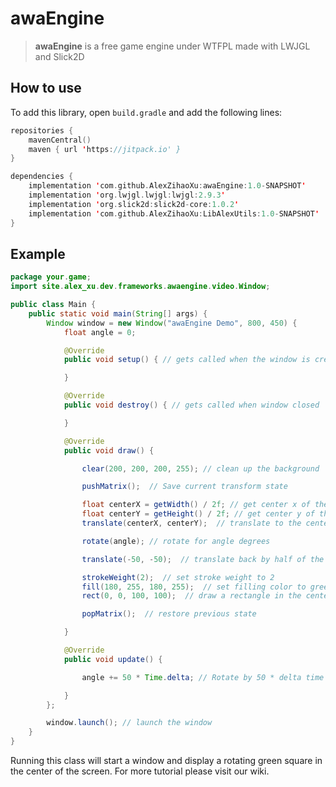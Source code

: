 # awaEngine
> **awaEngine** is a free game engine under WTFPL made with LWJGL and Slick2D

## How to use
To add this library, open `build.gradle` and add the following lines:
```kts
repositories {
    mavenCentral()
    maven { url 'https://jitpack.io' }
}

dependencies {
    implementation 'com.github.AlexZihaoXu:awaEngine:1.0-SNAPSHOT'
    implementation 'org.lwjgl.lwjgl:lwjgl:2.9.3'
    implementation 'org.slick2d:slick2d-core:1.0.2'
    implementation 'com.github.AlexZihaoXu:LibAlexUtils:1.0-SNAPSHOT'
}
```

## Example
```java
package your.game;
import site.alex_xu.dev.frameworks.awaengine.video.Window;

public class Main {
    public static void main(String[] args) {
        Window window = new Window("awaEngine Demo", 800, 450) {
            float angle = 0;

            @Override
            public void setup() { // gets called when the window is created

            }

            @Override
            public void destroy() { // gets called when window closed

            }

            @Override
            public void draw() {

                clear(200, 200, 200, 255); // clean up the background

                pushMatrix();  // Save current transform state

                float centerX = getWidth() / 2f; // get center x of the window
                float centerY = getHeight() / 2f; // get center y of the window
                translate(centerX, centerY);  // translate to the center of the window

                rotate(angle); // rotate for angle degrees

                translate(-50, -50);  // translate back by half of the rectangle size to make it centered

                strokeWeight(2);  // set stroke weight to 2
                fill(180, 255, 180, 255);  // set filling color to green
                rect(0, 0, 100, 100);  // draw a rectangle in the center

                popMatrix();  // restore previous state

            }

            @Override
            public void update() {

                angle += 50 * Time.delta; // Rotate by 50 * delta time

            }
        };

        window.launch(); // launch the window
    }
}
```
Running this class will start a window and display a rotating green square in the center of the screen.
For more tutorial please visit our wiki.